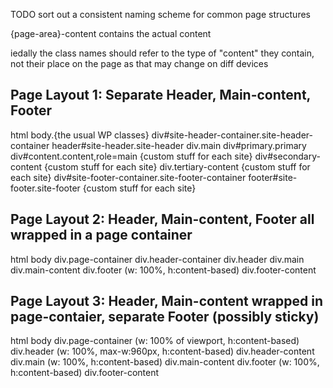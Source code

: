 TODO sort out a consistent naming scheme for common page structures

{page-area}-content contains the actual content

iedally the class names should refer to the type of "content" they contain, not
their place on the page as that may change on diff devices

## Page Layout 1: Separate Header, Main-content, Footer

html body.{the usual WP classes} div#site-header-container.site-header-container
header#site-header.site-header div.main div#primary.primary
div#content.content,role=main {custom stuff for each site} div#secondary-content
{custom stuff for each site} div.tertiary-content {custom stuff for each site}
div#site-footer-container.site-footer-container footer#site-footer.site-footer
{custom stuff for each site}

## Page Layout 2: Header, Main-content, Footer all wrapped in a page container

html body div.page-container div.header-container div.header div.main
div.main-content div.footer (w: 100%, h:content-based) div.footer-content

## Page Layout 3: Header, Main-content wrapped in page-contaier, separate Footer (possibly sticky)

html body div.page-container (w: 100% of viewport, h:content-based) div.header
(w: 100%, max-w:960px, h:content-based) div.header-content div.main (w: 100%,
h:content-based) div.main-content div.footer (w: 100%, h:content-based)
div.footer-content
